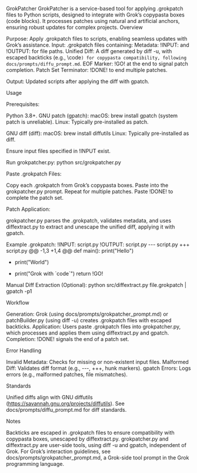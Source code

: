 GrokPatcher
GrokPatcher is a service-based tool for applying .grokpatch files to Python scripts, designed to integrate with Grok’s copypasta boxes (code blocks). It processes patches using natural and artificial anchors, ensuring robust updates for complex projects.
Overview

Purpose: Apply .grokpatch files to scripts, enabling seamless updates with Grok’s assistance.
Input: .grokpatch files containing:
Metadata: !INPUT: <path> and !OUTPUT: <path> for file paths.
Unified Diff: A diff generated by diff -u, with escaped backticks (e.g., \code`) for copypasta compatibility, following docs/prompts/diffu_prompt.md`.
EOF Marker: !GO! at the end to signal patch completion.
Patch Set Terminator: !DONE! to end multiple patches.


Output: Updated scripts after applying the diff with gpatch.

Usage

Prerequisites:

Python 3.8+.
GNU patch (gpatch):
macOS: brew install gpatch (system patch is unreliable).
Linux: Typically pre-installed as patch.


GNU diff (diff):
macOS: brew install diffutils
Linux: Typically pre-installed as diff.


Ensure input files specified in !INPUT exist.


Run grokpatcher.py:
python src/grokpatcher.py


Paste .grokpatch Files:

Copy each .grokpatch from Grok’s copypasta boxes.
Paste into the grokpatcher.py prompt.
Repeat for multiple patches.
Paste !DONE! to complete the patch set.


Patch Application:

grokpatcher.py parses the .grokpatch, validates metadata, and uses diffextract.py to extract and unescape the unified diff, applying it with gpatch.


Example .grokpatch:
!INPUT: script.py
!OUTPUT: script.py
--- script.py
+++ script.py
@@ -1,3 +1,4 @@
 def main():
     print("Hello")
-    print("World")
+    print("Grok with \`code\`")
     return
!GO!


Manual Diff Extraction (Optional):
python src/diffextract.py file.grokpatch | gpatch -p1



Workflow

Generation: Grok (using docs/prompts/grokpatcher_prompt.md) or patchBuilder.py (using diff -u) creates .grokpatch files with escaped backticks.
Application: Users paste .grokpatch files into grokpatcher.py, which processes and applies them using diffextract.py and gpatch.
Completion: !DONE! signals the end of a patch set.

Error Handling

Invalid Metadata: Checks for missing or non-existent input files.
Malformed Diff: Validates diff format (e.g., ---, +++, hunk markers).
gpatch Errors: Logs errors (e.g., malformed patches, file mismatches).

Standards

Unified diffs align with GNU diffutils (https://savannah.gnu.org/projects/diffutils).
See docs/prompts/diffu_prompt.md for diff standards.

Notes

Backticks are escaped in .grokpatch files to ensure compatibility with copypasta boxes, unescaped by diffextract.py.
grokpatcher.py and diffextract.py are user-side tools, using diff -u and gpatch, independent of Grok.
For Grok’s interaction guidelines, see docs/prompts/grokpatcher_prompt.md, a Grok-side tool prompt in the Grok programming language.

